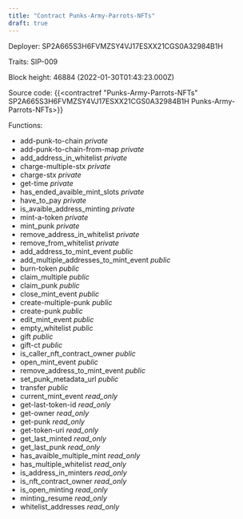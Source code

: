 ```yaml
---
title: "Contract Punks-Army-Parrots-NFTs"
draft: true
---
```

Deployer: SP2A665S3H6FVMZSY4VJ17ESXX21CGS0A32984B1H

Traits:
SIP-009 



Block height: 46884 (2022-01-30T01:43:23.000Z)

Source code: {{<contractref "Punks-Army-Parrots-NFTs" SP2A665S3H6FVMZSY4VJ17ESXX21CGS0A32984B1H Punks-Army-Parrots-NFTs>}}

Functions:

* add-punk-to-chain _private_
* add-punk-to-chain-from-map _private_
* add_address_in_whitelist _private_
* charge-multiple-stx _private_
* charge-stx _private_
* get-time _private_
* has_ended_avaible_mint_slots _private_
* have_to_pay _private_
* is_avaible_address_minting _private_
* mint-a-token _private_
* mint_punk _private_
* remove_address_in_whitelist _private_
* remove_from_whitelist _private_
* add_address_to_mint_event _public_
* add_multiple_addresses_to_mint_event _public_
* burn-token _public_
* claim_multiple _public_
* claim_punk _public_
* close_mint_event _public_
* create-multiple-punk _public_
* create-punk _public_
* edit_mint_event _public_
* empty_whitelist _public_
* gift _public_
* gift-ct _public_
* is_caller_nft_contract_owner _public_
* open_mint_event _public_
* remove_address_to_mint_event _public_
* set_punk_metadata_url _public_
* transfer _public_
* current_mint_event _read_only_
* get-last-token-id _read_only_
* get-owner _read_only_
* get-punk _read_only_
* get-token-uri _read_only_
* get_last_minted _read_only_
* get_last_punk _read_only_
* has_avaible_multiple_mint _read_only_
* has_multiple_whitelist _read_only_
* is_address_in_minters _read_only_
* is_nft_contract_owner _read_only_
* is_open_minting _read_only_
* minting_resume _read_only_
* whitelist_addresses _read_only_

